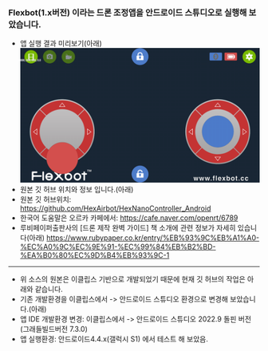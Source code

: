 ### Flexbot(1.x버전) 이라는 드론 조정앱을 안드로이드 스튜디오로 실행해 보았습니다.
- 앱 실행 결과 미리보기(아래)
![ex_screenshot](./README/Screenshot_20221001_163008.png)
- 원본 깃 허브 위치와 정보 입니다.(아래)
- 원본 깃 허브위치: https://github.com/HexAirbot/HexNanoController_Android
- 한국어 도움말은 오르카 카페에서: https://cafe.naver.com/openrt/6789
- 루비페이퍼출판사의 [드론 제작 완벽 가이드] 책 소개에 관련 정보가 자세히 있습니다(아래) https://www.rubypaper.co.kr/entry/%EB%93%9C%EB%A1%A0-%EC%A0%9C%EC%9E%91-%EC%99%84%EB%B2%BD-%EA%B0%80%EC%9D%B4%EB%93%9C-1
- -----------------------------------------------------
- 위 소스의 원본은 이클립스 기반으로 개발되었기 때문에 현재 깃 허브의 작업은 아래와 같습니다.
- 기존 개발환경을 이클립스에서 -> 안드로이드 스튜디오 환경으로 변경해 보았습니다.(아래)
- 앱 IDE 개발환경 변경: 이클립스에서 -> 안드로이드 스튜디오 2022.9 돌핀 버전(그래들빌드버전 7.3.0)
- 앱 실행환경: 안드로이드4.4.x(갤럭시 S1) 에서 테스트 해 보았음.